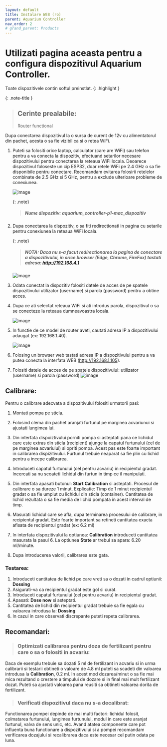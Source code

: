 ```yaml
---
layout: default
title: Instalare WEB (ro)
parent: Aquarium Controller
nav_order: 2
# grand_parent: Products
---
```


# Utilizati pagina aceasta pentru a configura dispozitivul Aquarium Controller.

Toate dispozitivele contin softul preinstlat.
{: .highlight }

{: .note-title }
> ## Cerinte prealabile:
>
> Router functional

Dupa conectarea dispozitivul la o sursa de curent de 12v cu alimentatorul din pachet, acesta o sa fie vizibil ca si o retea WiFi.

1. Puteti sa folositi orice laptop, calculator (care are WiFi) sau telefon pentru a va conecta la dispozitiv, efectuand setarilor necesare dispozitivului pentru conectarea la reteaua WiFi locala.
Deoarece dispozitivul foloseste un cip ESP32, doar retele WiFi pe 2.4 GHz o sa fie disponibile pentru conectare. 
Recomandam evitarea folosirii retelelor combinate de 2.5 GHz si 5 GHz, pentru a exclude ulterioare probleme de conexiunea.

	![image](./images/installation/controller_wifi.jpeg)

	{: .note}
	> ##### Nume dispozitiv: aquarium_controller-p1-mac_dispozitiv
	

2. Dupa conectarea la dispozitiv, o sa fiti redirectionati in pagina cu setarile pentru conexiunea la reteaua WiFi locala.
		
	{: .note}
	> #####	NOTA: Daca nu s-a facut redirectionarea la pagina de conectare a dispozitivului, in orice browser (Edge, Chrome, FireFox) tastati adresa: http://192.168.4.1

	![image](./images/installation/login.jpeg)

3. Odata conectat la dispozitiv folositi datele de acces de pe spatele dispozitivului 
	utilizator (username) si parola (password) pentru a obtine acces.

4. Dupa ce ati selectat reteaua WiFi si ati introdus parola, dispozitivul o sa se conecteze la reteaua dumneavoastra locala.

	![image](./images/installation/network_save.jpeg)	

5. In functie de ce model de router aveti, cautati adresa IP a dispozitivului adaugat (ex: 192.168.1.40). 
	
	![image](./images/installation/find_ip.jpg)

6. Folosing un browser web tastati adresa IP a dispozitivului pentru a va putea conecta la interfata WEB (http://192.168.1.105).

7. Folositi datele de acces de pe spatele dispozitivului: utilizator (username) si parola (password)
	![image](./images/installation/web_page.jpg)

## Calibrare:
Pentru o calibrare adecvata a dispozitivului folositi urmatorii pasi:

1. Montati pompa pe sticla.

2. Folosind clema din pachet aranjati furtunul pe marginea acvariunui si ajustati lungimea lui. 

3. Din interfata dispoiztivului porniti pompa si asteptati pana ce lichidul care este extras din sticla (recipient) ajunge la capatul furtunului (cel de pe marginea acvariului) si opriti pompa. Acest pas este foarte important in calibrarea dispizitivului. 
Furtunul trebuie neaparat sa fie plin cu lichid pentru a incepe calibrarea.

4. Introduceti capatul furtunului (cel pentru acvariu) in recipientul gradat. Incercati sa nu scoateti lichidul din furtun in timp ce il manipulati.
5. Din interfata apasati butonul: **Start Calibration** si asteptati.
Procesul de calibrare o sa dureze 1 minut.
Explicatie: Timp de 1 minut recipientul gradat o sa fie umplut cu lichidul din sticla (container). Cantitatea de lichid rezultata o sa fie media de lichid pompata in acest interval de timp.

6. Masurati lichidul care se afla, dupa terminarea procesului de calibrare, in recipientul gradat. Este foarte important sa retineti cantitatea exacta afisata de recipientul gradat (ex: 6.2 ml)

7. In interfata dispozitivului la optiunea: **Calibration**	introduceti cantitatea masurata la pasul 6. La optiunea **State** ar trebui sa apara: 6.20 ml/minute. 

8. Dupa introducerea valorii, calibrarea este gata.

### Testarea:

1. Introduceti cantitatea de lichid pe care vreti sa o dozati in cadrul optiunii: **Dossing**
2. Asigurati-va ca recipientul gradat este gol si curat.
3. Introduceti capatul furtunului (cel pentru acvariu) in recipientul gradat.
4. Apasati: **Dose now** si asteptati.
5. Cantitatea de lichid din recipientul gradat trebuie sa fie egala cu valoarea introdusa la: **Dossing**
6. In cazul in care observati discrepante puteti repeta calibrarea.

## Recomandari:

> ### Optimizati calibrarea pentru doza de fertilizant pentru care o sa o folositi in acvariu:
Daca de exemplu trebuie sa dozati 5 ml de fertilizant in acvariu si in urma calibrarii si testarii obtineti o valoare de 4.8 ml puteti sa scadeti din valoarea introdusa la **Calibration**, 0.2 ml. In acest mod dozarea/minut o sa fie mai mica rezultand o crestere a timpului de dozare si in final mai mult fertilizant dozat. Puteti sa ajustati valoarea pana reusiti sa obtineti valoarea dorita de fertilizant.
> ### Verificati dispozitivul daca nu s-a decalibrat:
Functionarea pompei depinde de mai multi factori: lichidul folosit, colmatarea furtunului, lungimea furtunului, modul in care este aranjat furtunul, valva de sens unic, etc. Avand atatea componente care pot influenta buna functionare a dispozitivului si a pompei recomandam verificarea dozajului si recalibrarea daca este necesar cel putin odata pe luna.

